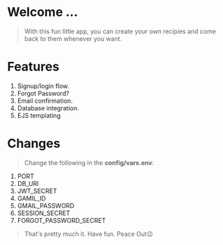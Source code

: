 # Welcome ...

> With this fun little app, you can create your own recipies and come back to them whenever you want.

# Features

1. Signup/login flow.
2. Forgot Password?
3. Email confirmation.
4. Database integration.
5. EJS templating

# Changes

> Change the following in the **config/vars.env**:

1. PORT
2. DB_URI
3. JWT_SECRET
4. GAMIL_ID
5. GMAIL_PASSWORD
6. SESSION_SECRET
7. FORGOT_PASSWORD_SECRET

> That's pretty much it. Have fun. Peace Out😉
